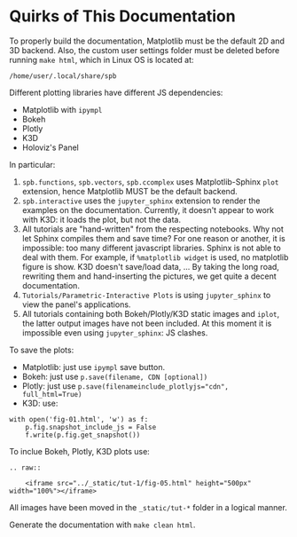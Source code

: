# Quirks of This Documentation

To properly build the documentation, Matplotlib must be the default 2D and 3D backend. Also, the custom user settings folder must be deleted before running `make html`, which in Linux OS is located at:

```
/home/user/.local/share/spb
```

Different plotting libraries have different JS dependencies:

* Matplotlib with `ipympl`
* Bokeh
* Plotly
* K3D
* Holoviz's Panel

In particular:

1. `spb.functions`, `spb.vectors`, `spb.ccomplex` uses Matplotlib-Sphinx `plot` extension, hence Matplotlib MUST be the default backend.
2. `spb.interactive` uses the `jupyter_sphinx` extension to render the examples on the documentation. Currently, it doesn't appear to work with K3D: it loads the plot, but not the data.
3. All tutorials are "hand-written" from the respecting notebooks. Why not let Sphinx compiles them and save time? For one reason or another, it is impossible: too many different javascript libraries. Sphinx is not able to deal with them. For example, if `%matplotlib widget` is used, no matplotlib figure is show. K3D doesn't save/load data, ... By taking the long road, rewriting them and hand-inserting the pictures, we get quite a decent documentation.
4. `Tutorials/Parametric-Interactive Plots` is using `jupyter_sphinx` to view the panel's applications.
5. All tutorials containing both Bokeh/Plotly/K3D static images and `iplot`, the latter output images have not been included. At this moment it is impossible even using `jupyter_sphinx`: JS clashes.

To save the plots:
* Matplotlib: just use `ipympl` save button.
* Bokeh: just use `p.save(filename, CDN [optional])`
* Plotly: just use `p.save(filenameinclude_plotlyjs="cdn", full_html=True)`
* K3D: use:

```
with open('fig-01.html', 'w') as f:
    p.fig.snapshot_include_js = False
    f.write(p.fig.get_snapshot())
```

To inclue Bokeh, Plotly, K3D plots use:

```
.. raw::

    <iframe src="../_static/tut-1/fig-05.html" height="500px" width="100%"></iframe>
```

All images have been moved in the `_static/tut-*` folder in a logical manner.

Generate the documentation with `make clean html`.

